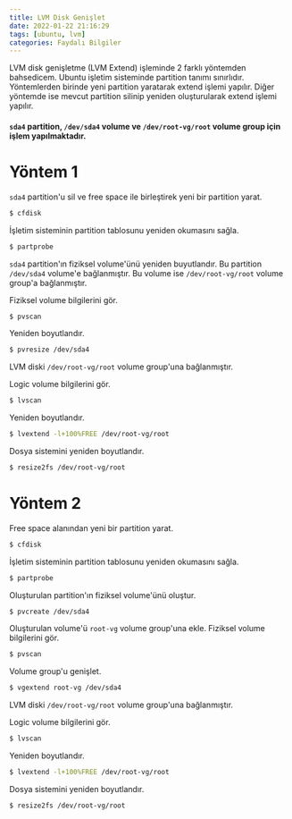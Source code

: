 ```yaml
---
title: LVM Disk Genişlet
date: 2022-01-22 21:16:29
tags: [ubuntu, lvm]
categories: Faydalı Bilgiler
---
```


LVM disk genişletme (LVM Extend) işleminde 2 farklı yöntemden bahsedicem. Ubuntu işletim sisteminde partition tanımı sınırlıdır. Yöntemlerden birinde yeni partition yaratarak extend işlemi yapılır. Diğer yöntemde ise mevcut partition silinip yeniden oluşturularak extend işlemi yapılır.

#### ``sda4`` partition, ``/dev/sda4`` volume ve ``/dev/root-vg/root`` volume group için işlem yapılmaktadır.
 
# Yöntem 1
``sda4`` partition'u sil ve free space ile birleştirek yeni bir partition yarat.
```bash
$ cfdisk
```

İşletim sisteminin partition tablosunu yeniden okumasını sağla.
```bash
$ partprobe
```

<!-- more -->

``sda4`` partition'ın fiziksel volume'ünü yeniden buyutlandır. Bu partition ``/dev/sda4`` volume'e bağlanmıştır. Bu volume ise ``/dev/root-vg/root`` volume group'a bağlanmıştır.

Fiziksel volume bilgilerini gör.
```bash
$ pvscan
```
Yeniden boyutlandır.
```bash
$ pvresize /dev/sda4
```

LVM diski ``/dev/root-vg/root`` volume group'una bağlanmıştır.

Logic volume bilgilerini gör.
```bash
$ lvscan
```
Yeniden boyutlandır.
```bash
$ lvextend -l+100%FREE /dev/root-vg/root 
```

Dosya sistemini yeniden boyutlandır.

```bash
$ resize2fs /dev/root-vg/root
```

# Yöntem 2
Free space alanından yeni bir partition yarat.
```bash
$ cfdisk
```

İşletim sisteminin partition tablosunu yeniden okumasını sağla.
```bash
$ partprobe
```

Oluşturulan partition'ın fiziksel volume'ünü oluştur.

```bash
$ pvcreate /dev/sda4
```

Oluşturulan volume'ü ``root-vg`` volume group'una ekle.
Fiziksel volume bilgilerini gör.
```bash
$ pvscan
```
Volume group'u genişlet.
```bash
$ vgextend root-vg /dev/sda4
```

LVM diski ``/dev/root-vg/root`` volume group'una bağlanmıştır.

Logic volume bilgilerini gör.
```bash
$ lvscan
```
Yeniden boyutlandır.
```bash
$ lvextend -l+100%FREE /dev/root-vg/root 
```

Dosya sistemini yeniden boyutlandır.

```bash
$ resize2fs /dev/root-vg/root
```